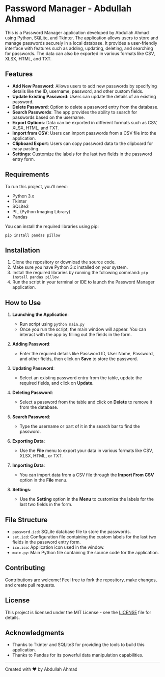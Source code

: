 # Password Manager - Abdullah Ahmad

This is a Password Manager application developed by Abdullah Ahmad using Python, SQLite, and Tkinter. The application allows users to store and manage passwords securely in a local database. It provides a user-friendly interface with features such as adding, updating, deleting, and searching for passwords. The data can also be exported in various formats like CSV, XLSX, HTML, and TXT.

## Features

- **Add New Password**: Allows users to add new passwords by specifying details like the ID, username, password, and other custom fields.
- **Update Existing Password**: Users can update the details of an existing password.
- **Delete Password**: Option to delete a password entry from the database.
- **Search Passwords**: The app provides the ability to search for passwords based on the username.
- **Export Options**: Data can be exported in different formats such as CSV, XLSX, HTML, and TXT.
- **Import from CSV**: Users can import passwords from a CSV file into the application.
- **Clipboard Export**: Users can copy password data to the clipboard for easy pasting.
- **Settings**: Customize the labels for the last two fields in the password entry form.

## Requirements

To run this project, you'll need:

- Python 3.x
- Tkinter
- SQLite3
- PIL (Python Imaging Library)
- Pandas

You can install the required libraries using pip:

`pip install pandas pillow`

## Installation

1. Clone the repository or download the source code.
2. Make sure you have Python 3.x installed on your system.
3. Install the required libraries by running the following command:
   `pip install pandas pillow`
4. Run the script in your terminal or IDE to launch the Password Manager application.

## How to Use

1. **Launching the Application**:
   - Run script using `python main.py`
   - Once you run the script, the main window will appear. You can interact with the app by filling out the fields in the form.

2. **Adding Password**:
   - Enter the required details like Password ID, User Name, Password, and other fields, then click on **Save** to store the password.
   
3. **Updating Password**:
   - Select an existing password entry from the table, update the required fields, and click on **Update**.

4. **Deleting Password**:
   - Select a password from the table and click on **Delete** to remove it from the database.

5. **Search Password**:
   - Type the username or part of it in the search bar to find the password.

6. **Exporting Data**:
   - Use the **File** menu to export your data in various formats like CSV, XLSX, HTML, or TXT.

7. **Importing Data**:
   - You can import data from a CSV file through the **Import From CSV** option in the **File** menu.

8. **Settings**:
   - Use the **Setting** option in the **Menu** to customize the labels for the last two fields in the form.

## File Structure

- `password.icd`: SQLite database file to store the passwords.
- `set.icd`: Configuration file containing the custom labels for the last two fields in the password entry form.
- `ico.ico`: Application icon used in the window.
- `main.py`: Main Python file containing the source code for the application.

## Contributing

Contributions are welcome! Feel free to fork the repository, make changes, and create pull requests.

## License

This project is licensed under the MIT License - see the [LICENSE](LICENSE) file for details.

## Acknowledgments

- Thanks to Tkinter and SQLite3 for providing the tools to build this application.
- Thanks to Pandas for its powerful data manipulation capabilities.

---

Created with ❤️ by Abdullah Ahmad
